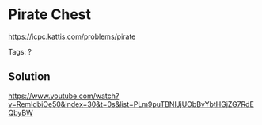 # Pirate Chest

https://icpc.kattis.com/problems/pirate

Tags: ?

## Solution

https://www.youtube.com/watch?v=RemIdbiOe50&index=30&t=0s&list=PLm9puTBNlJjUObBvYbtHGjZG7RdEQbyBW
